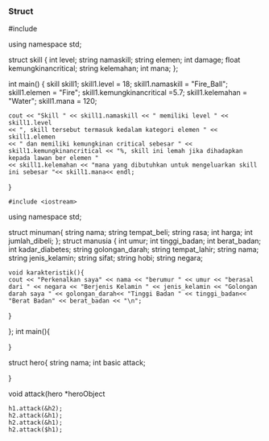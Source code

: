 ### Struct
#include <iostream>

using namespace std;

struct skill {
	int level;
	string namaskill;
	string elemen;
	int damage;
	float kemungkinancritical;
	string kelemahan;
	int mana;
};

int main()
{
	skill skill1;
	skill1.level = 18;
	skill1.namaskill = "Fire_Ball";
	skill1.elemen = "Fire";
	skill1.kemungkinancritical =5.7;
	skill1.kelemahan = "Water";
	skill1.mana = 120;
	
	cout << "Skill " << skill1.namaskill << " memiliki level " << skill1.level 
	<< ", skill tersebut termasuk kedalam kategori elemen " << skill1.elemen 
	<< " dan memiliki kemungkinan critical sebesar " << skill1.kemungkinancritical << "%, skill ini lemah jika dihadapkan kepada lawan ber elemen " 
	<< skill1.kelemahan << "mana yang dibutuhkan untuk mengeluarkan skill ini sebesar "<< skill1.mana<< endl;
	

}

	#include <iostream>

using namespace std;

struct minuman{
	string nama;
	string tempat_beli;
	string rasa;
	int harga;
	int jumlah_dibeli;
};
struct manusia {
	int umur;
	int tinggi_badan;
	int berat_badan;
	int kadar_diabetes;
	string golongan_darah;
	string tempat_lahir;
	string nama;
	string jenis_kelamin;
	string sifat;
	string hobi;
	string negara;
	 
	void karakteristik(){
	cout << "Perkenalkan saya" << nama << "berumur " << umur << "berasal dari " << negara << "Berjenis Kelamin " << jenis_kelamin << "Golongan darah saya " << golongan_darah<< "Tinggi Badan " << tinggi_badan<< "Berat Badan" << berat_badan << "\n";
}

}; int main(){
	
}
	
	
	
struct hero{
	string nama;
	int basic attack;
	
}
	

	
void attack(hero *heroObject

	h1.attack(&h2);
	h2.attack(&h1);
	h2.attack(&h1);
	h2.attack($h1);
